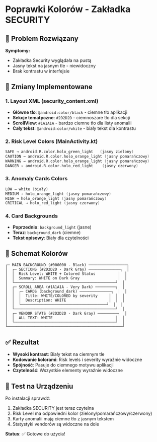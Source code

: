 # Poprawki Kolorów - Zakładka SECURITY

## 🎨 Problem Rozwiązany

**Symptomy:**
- Zakładka Security wyglądała na pustą
- Jasny tekst na jasnym tle - niewidoczny
- Brak kontrastu w interfejsie

## 🔧 Zmiany Implementowane

### 1. **Layout XML (security_content.xml)**
- **Główne tło**: `@android:color/black` - ciemne tło aplikacji
- **Sekcje tematyczne**: `#2D2D2D` - ciemnoszare tło dla sekcji
- **ScrollView**: `#1A1A1A` - bardzo ciemne tło dla listy anomalii
- **Cały tekst**: `@android:color/white` - biały tekst dla kontrastu

### 2. **Risk Level Colors (MainActivity.kt)**
```kotlin
SAFE → android.R.color.holo_green_light   (jasny zielony)
CAUTION → android.R.color.holo_orange_light (jasny pomarańczowy)  
WARNING → android.R.color.holo_orange_light (jasny pomarańczowy)
DANGER → android.R.color.holo_red_light    (jasny czerwony)
```

### 3. **Anomaly Cards Colors**
```kotlin
LOW → white (biały)
MEDIUM → holo_orange_light (jasny pomarańczowy)
HIGH → holo_orange_light (jasny pomarańczowy)  
CRITICAL → holo_red_light (jasny czerwony)
```

### 4. **Card Backgrounds**
- **Poprzednio**: `background_light` (jasne)
- **Teraz**: `background_dark` (ciemne)
- **Tekst opisowy**: Biały dla czytelności

## 🎯 Schemat Kolorów

```
┌─ MAIN BACKGROUND (#000000 - Black) ─────────────────┐
│  ┌─ SECTIONS (#2D2D2D - Dark Gray) ──────────────┐  │
│  │  Risk Level: WHITE + Colored Status          │  │  
│  │  Summary: WHITE on Dark Gray                 │  │
│  └─────────────────────────────────────────────┘  │
│  ┌─ SCROLL AREA (#1A1A1A - Very Dark) ─────────┐  │
│  │  ┌─ CARDS (background_dark) ──────────────┐  │  │
│  │  │  Title: WHITE/COLORED by severity     │  │  │
│  │  │  Description: WHITE                   │  │  │
│  │  └──────────────────────────────────────┘  │  │
│  └─────────────────────────────────────────────┘  │
│  ┌─ VENDOR STATS (#2D2D2D - Dark Gray) ─────────┐  │
│  │  ALL TEXT: WHITE                            │  │
│  └─────────────────────────────────────────────┘  │
└───────────────────────────────────────────────────┘
```

## ✅ Rezultat

- **Wysoki kontrast**: Biały tekst na ciemnym tle
- **Kodowanie kolorami**: Risk levels i severity wyraźnie widoczne
- **Spójność**: Pasuje do ciemnego motywu aplikacji
- **Czytelność**: Wszystkie elementy wyraźnie widoczne

## 📱 Test na Urządzeniu

Po instalacji sprawdź:
1. Zakładka SECURITY jest teraz czytelna
2. Risk Level ma odpowiedni kolor (zielony/pomarańczowy/czerwony)
3. Karty anomalii mają ciemne tło z jasnym tekstem
4. Statystyki vendorów są widoczne na dole

**Status**: ✅ Gotowe do użycia!
